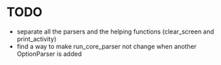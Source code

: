 # TODO
- separate all the parsers and the helping functions (clear_screen and print_activity)
- find a way to make run_core_parser not change when another OptionParser is added